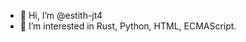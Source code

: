 - 👋 Hi, I’m @estith-jt4
- 👀 I’m interested in Rust, Python, HTML, ECMAScript.

<!---
estith-jt4/estith-jt4 is a ✨ special ✨ repository because its `README.md` (this file) appears on your GitHub profile.
You can click the Preview link to take a look at your changes.
--->
